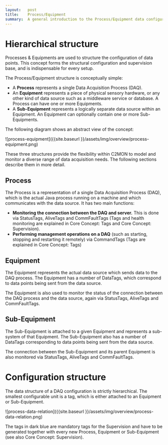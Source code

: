 ```yaml
---
layout:   post
title:    Process/Equipment
summary:  A general introduction to the Process/Equipment data configuration concept within C2MON.
---
```


# Hierarchical structure

Processes & Equipments are used to structure the configuration of data points.
This concept forms the structural configuration and supervision base, and is indispensable for every setup.

The Process/Equipment structure is conceptually simple:

* A **Process** represents a single Data Acquisition Process (DAQ).
* An **Equipment** represents a piece of physical sensory hardware, or any other kind of data source such as a middleware service or database. A Process can have one or more Equipments.
* A **Sub-Equipment** represents a logically separate data source within an Equipment. An Equipment can optionally contain one or more Sub-Equipments.

The following diagram shows an abstract view of the concept:

![process-equipment]({{site.baseurl }}/assets/img/overview/process-equipment.png)

These three structures provide the flexibility within C2MON to model and monitor a diverse range of data acquisition needs. The following sections describe them in more detail.

## Process

The Process is a representation of a single Data Acquisition Process (DAQ), which is the actual Java process running on a machine and which communicates with the data source.
It has two main functions:

* **Monitoring the connection between the DAQ and server.** This is done via StatusTags, AliveTags and CommFaultTags (Tags and health monitoring are explained in Core Concept: Tags and Core Concept: Supervision).
* **Performing management operations on a DAQ** (such as starting, stopping and restarting it remotely) via CommandTags (Tags are explained in Core Concept: Tags)

## Equipment

The Equipment represents the actual data source which sends data to the DAQ process. The Equipment has a number of DataTags, which correspond to data points being sent from the data source.

The Equipment is also used to monitor the status of the connection between the DAQ process and the data source, again via StatusTags, AliveTags and CommFaultTags.

## Sub-Equipment

The Sub-Equipment is attached to a given Equipment and represents a sub-system of that Equipment.
The Sub-Equipment also has a number of DataTags corresponding to data points being sent from the data source.

The connection between the Sub-Equipment and its parent Equipment is also monitored via StatusTags, AliveTags and CommFaultTags.

# Configuration structure

The data structure of a DAQ configuration is strictly hierarchical.
The smallest configurable unit is a tag, which is either attached to an Equipment or Sub-Equipment.

![process-data-relation]({{site.baseurl }}/assets/img/overview/process-data-relation.png)

The tags in dark blue are mandatory tags for the Supervision and have to be generated together with every new Process, Equipment or Sub-Equipment (see also Core Concept: Supervision).
